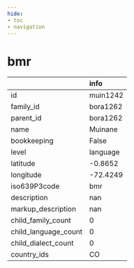 ```yaml
---
hide:
- toc
- navigation
---
```

# bmr
|                      | info     |
|:---------------------|:---------|
| id                   | muin1242 |
| family_id            | bora1262 |
| parent_id            | bora1262 |
| name                 | Muinane  |
| bookkeeping          | False    |
| level                | language |
| latitude             | -0.8652  |
| longitude            | -72.4249 |
| iso639P3code         | bmr      |
| description          | nan      |
| markup_description   | nan      |
| child_family_count   | 0        |
| child_language_count | 0        |
| child_dialect_count  | 0        |
| country_ids          | CO       |